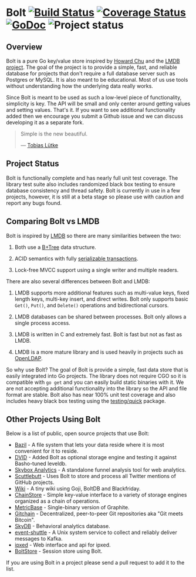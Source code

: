 Bolt [![Build Status](https://drone.io/github.com/boltdb/bolt/status.png)](https://drone.io/github.com/boltdb/bolt/latest) [![Coverage Status](https://coveralls.io/repos/boltdb/bolt/badge.png?branch=master)](https://coveralls.io/r/boltdb/bolt?branch=master) [![GoDoc](https://godoc.org/github.com/boltdb/bolt?status.png)](https://godoc.org/github.com/boltdb/bolt) ![Project status](http://img.shields.io/status/beta.png?color=blue)
====

## Overview

Bolt is a pure Go key/value store inspired by [Howard Chu](https://twitter.com/hyc_symas) and the [LMDB project](http://symas.com/mdb/). The goal of the project is to provide a simple, fast, and reliable database for projects that don't require a full database server such as Postgres or MySQL. It is also meant to be educational. Most of us use tools without understanding how the underlying data really works.

Since Bolt is meant to be used as such a low-level piece of functionality, simplicity is key. The API will be small and only center around getting values and setting values. That's it. If you want to see additional functionality added then we encourage you submit a Github issue and we can discuss developing it as a separate fork.

> Simple is the new beautiful.
>
> — [Tobias Lütke](https://twitter.com/tobi)


## Project Status

Bolt is functionally complete and has nearly full unit test coverage. The library test suite also includes randomized black box testing to ensure database consistency and thread safety. Bolt is currently in use in a few projects, however, it is still at a beta stage so please use with caution and report any bugs found.


## Comparing Bolt vs LMDB

Bolt is inspired by [LMDB](http://symas.com/mdb/) so there are many similarities between the two:

1. Both use a [B+Tree](http://en.wikipedia.org/wiki/B%2B_tree) data structure.

2. ACID semantics with fully [serializable transactions](http://en.wikipedia.org/wiki/Isolation_(database_systems)#Serializable).

3. Lock-free MVCC support using a single writer and multiple readers.


There are also several differences between Bolt and LMDB:

1. LMDB supports more additional features such as multi-value keys, fixed length keys, multi-key insert, and direct writes. Bolt only supports basic `Get()`, `Put()`, and `Delete()` operations and bidirectional cursors.

2. LMDB databases can be shared between processes. Bolt only allows a single process access.

3. LMDB is written in C and extremely fast. Bolt is fast but not as fast as LMDB.

4. LMDB is a more mature library and is used heavily in projects such as [OpenLDAP](http://www.openldap.org/).


So why use Bolt? The goal of Bolt is provide a simple, fast data store that is easily integrated into Go projects. The library does not require CGO so it is compatible with `go get` and you can easily build static binaries with it. We are not accepting additional functionality into the library so the API and file format are stable. Bolt also has near 100% unit test coverage and also includes heavy black box testing using the [testing/quick](http://golang.org/pkg/testing/quick/) package.


## Other Projects Using Bolt

Below is a list of public, open source projects that use Bolt:

* [Bazil](https://github.com/bazillion/bazil) - A file system that lets your data reside where it is most convenient for it to reside.
* [DVID](https://github.com/janelia-flyem/dvid) - Added Bolt as optional storage engine and testing it against Basho-tuned leveldb.
* [Skybox Analytics](https://github.com/skybox/skybox) - A standalone funnel analysis tool for web analytics.
* [Scuttlebutt](https://github.com/benbjohnson/scuttlebutt) - Uses Bolt to store and process all Twitter mentions of GitHub projects.
* [Wiki](https://github.com/peterhellberg/wiki) - A tiny wiki using Goji, BoltDB and Blackfriday.
* [ChainStore](https://github.com/nulayer/chainstore) - Simple key-value interface to a variety of storage engines organized as a chain of operations.
* [MetricBase](https://github.com/msiebuhr/MetricBase) - Single-binary version of Graphite.
* [Gitchain](https://github.com/gitchain/gitchain) - Decentralized, peer-to-peer Git repositories aka "Git meets Bitcoin".
* [SkyDB](https://github.com/skydb/sky) - Behavioral analytics database.
* [event-shuttle](https://github.com/sclasen/event-shuttle) - A Unix system service to collect and reliably deliver messages to Kafka.
* [ipxed](https://github.com/kelseyhightower/ipxed) - Web interface and api for ipxed.
* [BoltStore](https://github.com/yosssi/boltstore) - Session store using Bolt.


If you are using Bolt in a project please send a pull request to add it to the list.

